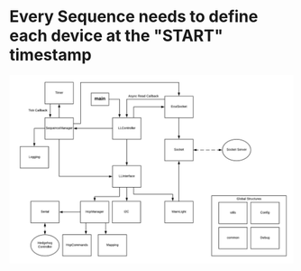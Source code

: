 # Every Sequence needs to define each device at the "START" timestamp

![LLServer Diagram](llserver.png)